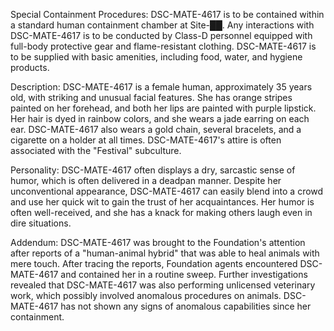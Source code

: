 Special Containment Procedures:
DSC-MATE-4617 is to be contained within a standard human containment chamber at Site-██. Any interactions with DSC-MATE-4617 is to be conducted by Class-D personnel equipped with full-body protective gear and flame-resistant clothing. DSC-MATE-4617 is to be supplied with basic amenities, including food, water, and hygiene products.

Description:
DSC-MATE-4617 is a female human, approximately 35 years old, with striking and unusual facial features. She has orange stripes painted on her forehead, and both her lips are painted with purple lipstick. Her hair is dyed in rainbow colors, and she wears a jade earring on each ear. DSC-MATE-4617 also wears a gold chain, several bracelets, and a cigarette on a holder at all times. DSC-MATE-4617's attire is often associated with the "Festival" subculture.

Personality:
DSC-MATE-4617 often displays a dry, sarcastic sense of humor, which is often delivered in a deadpan manner. Despite her unconventional appearance, DSC-MATE-4617 can easily blend into a crowd and use her quick wit to gain the trust of her acquaintances. Her humor is often well-received, and she has a knack for making others laugh even in dire situations.

Addendum:
DSC-MATE-4617 was brought to the Foundation's attention after reports of a "human-animal hybrid" that was able to heal animals with mere touch. After tracing the reports, Foundation agents encountered DSC-MATE-4617 and contained her in a routine sweep. Further investigations revealed that DSC-MATE-4617 was also performing unlicensed veterinary work, which possibly involved anomalous procedures on animals. DSC-MATE-4617 has not shown any signs of anomalous capabilities since her containment.